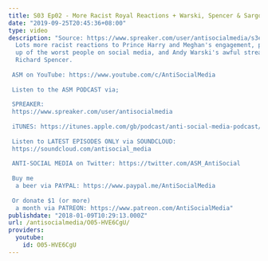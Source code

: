 ```yaml
---
title: S03 Ep02 - More Racist Royal Reactions + Warski, Spencer & Sargon's Shitshow
date: "2019-09-25T20:45:36+08:00"
type: video
description: "Source: https://www.spreaker.com/user/antisocialmedia/s3ep2moreracistroyalreactionsandwarskisp
  Lots more racist reactions to Prince Harry and Meghan's engagement, plus a round
  up of the worst people on social media, and Andy Warski's awful stream featuring
  Richard Spencer.  ASM on YouTube: https://www.youtube.com/c/AntiSocialMedia
   Listen to the ASM PODCAST via;  SPREAKER: https://www.spreaker.com/user/antisocialmedia
   iTUNES: https://itunes.apple.com/gb/podcast/anti-social-media-podcast/id1076431995?mt=2
   Listen to LATEST EPISODES ONLY via SOUNDCLOUD:  https://soundcloud.com/antisocial_media
   ANTI-SOCIAL MEDIA on Twitter: https://twitter.com/ASM_AntiSocial  Buy me
  a beer via PAYPAL: https://www.paypal.me/AntiSocialMedia  Or donate $1 (or more)
  a month via PATREON: https://www.patreon.com/AntiSocialMedia"
publishdate: "2018-01-09T10:29:13.000Z"
url: /antisocialmedia/O05-HVE6CgU/
providers:
  youtube:
    id: O05-HVE6CgU
---
```

